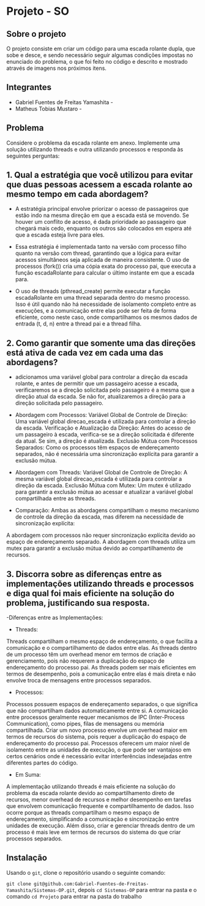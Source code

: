# Projeto - SO

## Sobre o projeto

O projeto consiste em criar um código para uma escada rolante dupla, que sobe e desce, e sendo necessário seguir algumas condições impostas no enunciado do problema, o que foi feito no código e descrito e mostrado através de imagens nos próximos itens. 

## Integrantes

- Gabriel Fuentes de  Freitas Yamashita -
- Matheus Tobias Mustaro - 

## Problema

Considere o problema da escada rolante em anexo. Implemente uma solução utilizando threads e outra utilizando processos e responda às seguintes perguntas:

## 1. Qual a estratégia que você utilizou para evitar que duas pessoas acessem a escada rolante ao mesmo tempo em cada abordagem?


- A estratégia principal envolve priorizar o acesso de passageiros que estão indo na mesma direção em que a escada está se movendo. Se houver um conflito de acesso, é dada prioridade ao passageiro que chegará mais cedo, enquanto os outros são colocados em espera até que a escada esteja livre para eles.

  
- Essa estratégia é implementada tanto na versão com processo filho quanto na versão com thread, garantindo que a lógica para evitar acessos simultâneos seja aplicada de maneira consistente.
O uso de processos (fork()) cria uma cópia exata do processo pai, que executa a função escadaRolante para calcular o último instante em que a escada para.


- O uso de threads (pthread_create) permite executar a função escadaRolante em uma thread separada dentro do mesmo processo. Isso é útil quando não há necessidade de isolamento completo entre as execuções, e a comunicação entre elas pode ser feita de forma eficiente, como neste caso, onde compartilhamos os mesmos dados de entrada (t, d, n) entre a thread pai e a thread filha.

## 2. Como garantir que somente uma das direções está ativa de cada vez em cada uma das abordagens?


- adicionamos uma variável global para controlar a direção da escada rolante, e antes de permitir que um passageiro acesse a escada, verificaremos se a direção solicitada pelo passageiro é a mesma que a direção atual da escada. Se não for, atualizaremos a direção para a direção solicitada pelo passageiro.

  
- Abordagem com Processos:
Variável Global de Controle de Direção: Uma variável global direcao_escada é utilizada para controlar a direção da escada.
Verificação e Atualização da Direção: Antes do acesso de um passageiro à escada, verifica-se se a direção solicitada é diferente da atual. Se sim, a direção é atualizada.
Exclusão Mútua com Processos Separados: Como os processos têm espaços de endereçamento separados, não é necessária uma sincronização explícita para garantir a exclusão mútua.


- Abordagem com Threads:
Variável Global de Controle de Direção: A mesma variável global direcao_escada é utilizada para controlar a direção da escada.
Exclusão Mútua com Mutex: Um mutex é utilizado para garantir a exclusão mútua ao acessar e atualizar a variável global compartilhada entre as threads.


- Comparação:
Ambas as abordagens compartilham o mesmo mecanismo de controle da direção da escada, mas diferem na necessidade de sincronização explícita:

A abordagem com processos não requer sincronização explícita devido ao espaço de endereçamento separado.
A abordagem com threads utiliza um mutex para garantir a exclusão mútua devido ao compartilhamento de recursos.


## 3. Discorra sobre as diferenças entre as implementações utilizando threads e processos e diga qual foi mais eficiente na solução do problema, justificando sua resposta.
-Diferenças entre as Implementações:


- Threads:


Threads compartilham o mesmo espaço de endereçamento, o que facilita a comunicação e o compartilhamento de dados entre elas.
As threads dentro de um processo têm um overhead menor em termos de criação e gerenciamento, pois não requerem a duplicação do espaço de endereçamento do processo pai.
As threads podem ser mais eficientes em termos de desempenho, pois a comunicação entre elas é mais direta e não envolve troca de mensagens entre processos separados.


- Processos:


Processos possuem espaços de endereçamento separados, o que significa que não compartilham dados automaticamente entre si. A comunicação entre processos geralmente requer mecanismos de IPC (Inter-Process Communication), como pipes, filas de mensagens ou memória compartilhada.
Criar um novo processo envolve um overhead maior em termos de recursos do sistema, pois requer a duplicação do espaço de endereçamento do processo pai.
Processos oferecem um maior nível de isolamento entre as unidades de execução, o que pode ser vantajoso em certos cenários onde é necessário evitar interferências indesejadas entre diferentes partes do código.


- Em Suma:


A implementação utilizando threads é mais eficiente na solução do problema da escada rolante devido ao compartilhamento direto de recursos, menor overhead de recursos e melhor desempenho em tarefas que envolvem comunicação frequente e compartilhamento de dados. Isso ocorre porque as threads compartilham o mesmo espaço de endereçamento, simplificando a comunicação e sincronização entre unidades de execução. Além disso, criar e gerenciar threads dentro de um processo é mais leve em termos de recursos do sistema do que criar processos separados.


## Instalação

Usando o `git`, clone o repositório usando o seguinte comando:

`git clone git@github.com:Gabriel-Fuentes-de-Freitas-Yamashita/Sistemas-OP.git`, depois `cd Sistemas-OP` para entrar na pasta e o comando `cd Projeto` para entrar na pasta do trabalho

